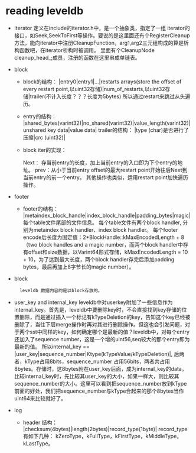 # reading leveldb
- Iterator
    定义在include的iterator.h中，是一个抽象类，指定了一组 iterator的接口，如Seek,SeekToFirst等操作。要说的是这里面还有个RegisterCleanup方法，能向iterator中注册CleanupFunction，arg1,arg2三元组构成的算是析构函数吧，在iterator析构时被调用。
    里面有个CleanupNode cleanup_head_;成员，注册的函数在这里串成单链表。
    
- block
    - block的结构：
        |entry0|entry1|...|restarts arrays(store the offset of every restart point,以uint32存储)|num_of_restarts,以uint32存储|trailer(不计入长度？？？长度为5bytes)
        所以通过restart来跳过从头遍历。
    - entry的结构：
        |shared_bytes(varint32)|no_shared(varint32)|value_length(varint32)|unshared key data|value data|
        trailer的结构：
        |type (char)是否进行了压缩|crc (uint32)|

    - block iter的实现：
            
        Next： 存当前entry的长度，加上当前entry的入口即为下个entry的地址。
        prev：从小于当前entry offset的最大restart point开始往后Next到当前entry的前一个entry。
        其他操作也类似，运用restart point加快遍历操作。
        

- footer
    - footer的结构：
        |metaindex_block_handle|index_block_handle|padding_bytes|magic|
        每个table文件尾部的文件信息。
        每个table文件有两个block handler, 分别为metaindex block handler、index block handler。
        每个footer encode后长度为固定值：2*BlockHandle::kMaxEncodedLength + 8（two block handles and a magic number，而两个block handler中存有offset和size数据，以Varint64形式存储，kMaxEncodedLength = 10 + 10，为了达到最大长度，两个block handler存完后添加padding bytes，最后再加上8字节长的magic number）。

- block
  
        leveldb 数据内容的是以block存放的。

- user_key and internal_key
    leveldb中对userkey附加了一些信息作为internal_key。首先是，leveldb中要删除key时，不会直接找到key存储的位置删除，而是通过插入一个标记有kTypeDeletion的key，告知这个key已经被删除了，当往下层merge操作时再对其进行删除操作。但这也会引发问题，对于两个sst中同样的key，如何确定哪个是最新的值？leveldb中，对每个entry还加入了sequence number，这是一个增的uint56,seq较大的那个entry即为最新的值。
    所以internal_key == |user_key|sequence_number|Ktype(kTypeValue/kTypeDeletion)|, 后两者，kType占用8bits，sequence_number 占用56bits，两者共占用8bytes。存储时，这8bytes附在user_key后面，成为internal_key的data。
    比较internal_key时，先比较其user_key的大小，如果一样大，则比较其sequence_number的大小。这里可以看到把sequence_number放到kType前面的好处，我们把sequence_number与kType合起来的那个8bytes当作uint64来比较就好了。

- log 
    - header
        结构：
        |checksum(4bytes)|length(2bytes)|record_type(1byte)|
        record_type有如下几种：  kZeroType，kFullType，kFirstType，kMiddleType，kLastType。
